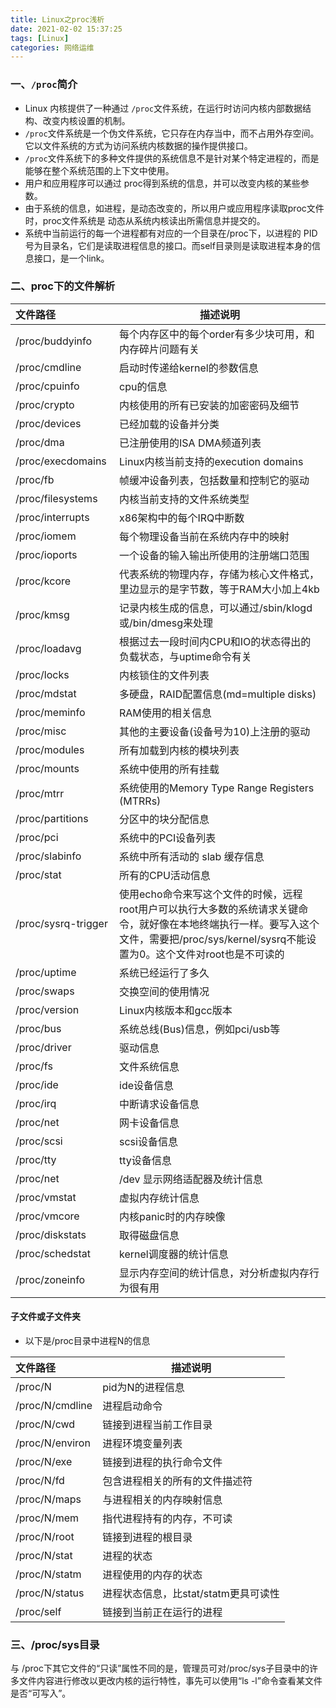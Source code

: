 ```yaml
---
title: Linux之proc浅析
date: 2021-02-02 15:37:25
tags: [Linux]
categories: 网络运维
---
```


### 一、`/proc`简介

+ Linux 内核提供了一种通过 `/proc`文件系统，在运行时访问内核内部数据结构、改变内核设置的机制。
+ `/proc`文件系统是一个伪文件系统，它只存在内存当中，而不占用外存空间。它以文件系统的方式为访问系统内核数据的操作提供接口。
+ `/proc`文件系统下的多种文件提供的系统信息不是针对某个特定进程的，而是能够在整个系统范围的上下文中使用。
+ 用户和应用程序可以通过 proc得到系统的信息，并可以改变内核的某些参数。
+ 由于系统的信息，如进程，是动态改变的，所以用户或应用程序读取proc文件时，proc文件系统是 动态从系统内核读出所需信息并提交的。
+ 系统中当前运行的每一个进程都有对应的一个目录在/proc下，以进程的 PID号为目录名，它们是读取进程信息的接口。而self目录则是读取进程本身的信息接口，是一个link。


### 二、proc下的文件解析

|文件路径 <div style="width:150px;"></div>|描述说明|
|:--|--|
| /proc/buddyinfo	| 每个内存区中的每个order有多少块可用，和内存碎片问题有关|
| /proc/cmdline	| 启动时传递给kernel的参数信息|
| /proc/cpuinfo	| cpu的信息|
| /proc/crypto	| 内核使用的所有已安装的加密密码及细节|
| /proc/devices	| 已经加载的设备并分类|
| /proc/dma	| 已注册使用的ISA DMA频道列表|
| /proc/execdomains	| Linux内核当前支持的execution domains|
| /proc/fb	| 帧缓冲设备列表，包括数量和控制它的驱动|
| /proc/filesystems	| 内核当前支持的文件系统类型|
| /proc/interrupts	| x86架构中的每个IRQ中断数|
| /proc/iomem	| 每个物理设备当前在系统内存中的映射|
| /proc/ioports	| 一个设备的输入输出所使用的注册端口范围|
| /proc/kcore	| 代表系统的物理内存，存储为核心文件格式，里边显示的是字节数，等于RAM大小加上4kb|
| /proc/kmsg	| 记录内核生成的信息，可以通过/sbin/klogd或/bin/dmesg来处理|
| /proc/loadavg	| 根据过去一段时间内CPU和IO的状态得出的负载状态，与uptime命令有关|
| /proc/locks	| 内核锁住的文件列表|
| /proc/mdstat	| 多硬盘，RAID配置信息(md=multiple disks)|
| /proc/meminfo	| RAM使用的相关信息|
| /proc/misc	| 其他的主要设备(设备号为10)上注册的驱动|
| /proc/modules	| 所有加载到内核的模块列表|
| /proc/mounts	| 系统中使用的所有挂载|
| /proc/mtrr	| 系统使用的Memory Type Range Registers (MTRRs)|
| /proc/partitions	| 分区中的块分配信息|
| /proc/pci	| 系统中的PCI设备列表|
| /proc/slabinfo	| 系统中所有活动的 slab 缓存信息|
| /proc/stat	| 所有的CPU活动信息|
| /proc/sysrq-trigger	| 使用echo命令来写这个文件的时候，远程root用户可以执行大多数的系统请求关键命令，就好像在本地终端执行一样。要写入这个文件，需要把/proc/sys/kernel/sysrq不能设置为0。这个文件对root也是不可读的|
| /proc/uptime	| 系统已经运行了多久|
| /proc/swaps	| 交换空间的使用情况|
| /proc/version	| Linux内核版本和gcc版本|
| /proc/bus	| 系统总线(Bus)信息，例如pci/usb等|
| /proc/driver	| 驱动信息|
| /proc/fs	| 文件系统信息|
| /proc/ide	| ide设备信息|
| /proc/irq	| 中断请求设备信息|
| /proc/net	| 网卡设备信息|
| /proc/scsi	| scsi设备信息|
| /proc/tty	| tty设备信息|
| /proc/net	|/dev 显示网络适配器及统计信息|
| /proc/vmstat	| 虚拟内存统计信息|
| /proc/vmcore	| 内核panic时的内存映像|
| /proc/diskstats	| 取得磁盘信息|
| /proc/schedstat	| kernel调度器的统计信息|
| /proc/zoneinfo	| 显示内存空间的统计信息，对分析虚拟内存行为很有用|




#### 子文件或子文件夹

+ 以下是/proc目录中进程N的信息

|文件路径 <div style="width:100px;"></div>|描述说明|
| :--|--|
|/proc/N |pid为N的进程信息|
|/proc/N/cmdline| 进程启动命令|
|/proc/N/cwd| 链接到进程当前工作目录|
|/proc/N/environ| 进程环境变量列表|
|/proc/N/exe| 链接到进程的执行命令文件|
|/proc/N/fd| 包含进程相关的所有的文件描述符|
|/proc/N/maps| 与进程相关的内存映射信息|
|/proc/N/mem| 指代进程持有的内存，不可读|
|/proc/N/root| 链接到进程的根目录|
|/proc/N/stat| 进程的状态|
|/proc/N/statm| 进程使用的内存的状态|
|/proc/N/status| 进程状态信息，比stat/statm更具可读性|
|/proc/self| 链接到当前正在运行的进程|


### 三、/proc/sys目录
与 /proc下其它文件的“只读”属性不同的是，管理员可对/proc/sys子目录中的许多文件内容进行修改以更改内核的运行特性，事先可以使用“ls -l”命令查看某文件是否“可写入”。

